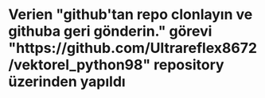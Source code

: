 <h1>Verien "github'tan repo clonlayın ve githuba geri gönderin." görevi "https://github.com/Ultrareflex8672/vektorel_python98" repository üzerinden yapıldı</h1>
